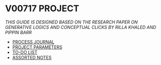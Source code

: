 # V00717 PROJECT

*THIS GUIDE IS DESIGNED BASED ON THE RESEARCH PAPER ON GENERATIVE LOGICS AND CONCEPTUAL CLICKS BY RILLA KHALED AND PIPPIN BARR*

* [PROCESS JOURNAL](https://github.com/m-hops/summer-2021-research-project/wiki/PROCESS-JOURNAL)
* [PROJECT PARAMETERS](https://github.com/m-hops/summer-2021-research-project/wiki/PROJECT-PARAMETERS)
* [TO-DO LIST](https://github.com/m-hops/summer-2021-research-project/wiki/TO-DO)
* [ASSORTED NOTES](https://github.com/m-hops/summer-2021-research-project/wiki/ASSORTED-NOTES)
